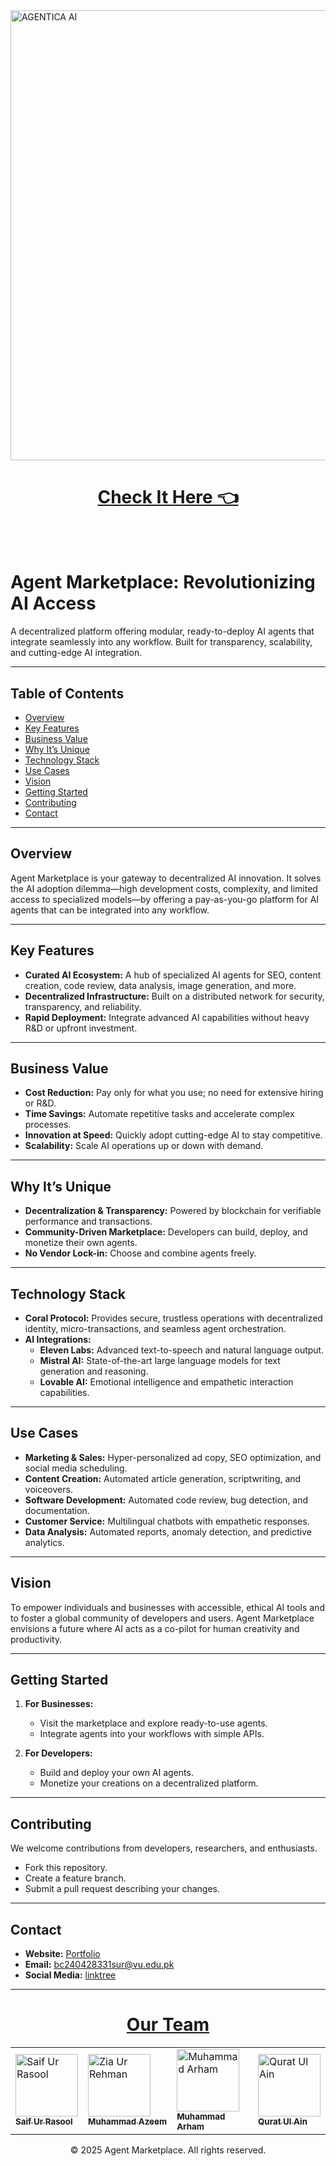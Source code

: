 
<img width="1280" height="720" alt="AGENTICA AI" src="https://github.com/user-attachments/assets/b3599d81-c2d1-4a82-b1f8-46f4c0850193" />

<div align='center' style='height: 100px'>
  <h1>
  <a href='https://agentmarketplace.netlify.app/'>Check It Here 👈</a>
  </h1>
</div>

# Agent Marketplace: Revolutionizing AI Access

A decentralized platform offering modular, ready-to-deploy AI agents that integrate seamlessly into any workflow. Built for transparency, scalability, and cutting-edge AI integration.

---

## Table of Contents
- [Overview](#overview)
- [Key Features](#key-features)
- [Business Value](#business-value)
- [Why It’s Unique](#why-its-unique)
- [Technology Stack](#technology-stack)
- [Use Cases](#use-cases)
- [Vision](#vision)
- [Getting Started](#getting-started)
- [Contributing](#contributing)
- [Contact](#contact)

---

## Overview
Agent Marketplace is your gateway to decentralized AI innovation. It solves the AI adoption dilemma—high development costs, complexity, and limited access to specialized models—by offering a pay-as-you-go platform for AI agents that can be integrated into any workflow.

---

## Key Features
- **Curated AI Ecosystem:** A hub of specialized AI agents for SEO, content creation, code review, data analysis, image generation, and more.
- **Decentralized Infrastructure:** Built on a distributed network for security, transparency, and reliability.
- **Rapid Deployment:** Integrate advanced AI capabilities without heavy R&D or upfront investment.

---

## Business Value
- **Cost Reduction:** Pay only for what you use; no need for extensive hiring or R&D.
- **Time Savings:** Automate repetitive tasks and accelerate complex processes.
- **Innovation at Speed:** Quickly adopt cutting-edge AI to stay competitive.
- **Scalability:** Scale AI operations up or down with demand.

---

## Why It’s Unique
- **Decentralization & Transparency:** Powered by blockchain for verifiable performance and transactions.
- **Community-Driven Marketplace:** Developers can build, deploy, and monetize their own agents.
- **No Vendor Lock-in:** Choose and combine agents freely.

---

## Technology Stack
- **Coral Protocol:** Provides secure, trustless operations with decentralized identity, micro-transactions, and seamless agent orchestration.
- **AI Integrations:**
  - **Eleven Labs:** Advanced text-to-speech and natural language output.
  - **Mistral AI:** State-of-the-art large language models for text generation and reasoning.
  - **Lovable AI:** Emotional intelligence and empathetic interaction capabilities.

---

## Use Cases
- **Marketing & Sales:** Hyper-personalized ad copy, SEO optimization, and social media scheduling.
- **Content Creation:** Automated article generation, scriptwriting, and voiceovers.
- **Software Development:** Automated code review, bug detection, and documentation.
- **Customer Service:** Multilingual chatbots with empathetic responses.
- **Data Analysis:** Automated reports, anomaly detection, and predictive analytics.

---

## Vision
To empower individuals and businesses with accessible, ethical AI tools and to foster a global community of developers and users. Agent Marketplace envisions a future where AI acts as a co-pilot for human creativity and productivity.

---

## Getting Started
1. **For Businesses:**  
   - Visit the marketplace and explore ready-to-use agents.  
   - Integrate agents into your workflows with simple APIs.

2. **For Developers:**  
   - Build and deploy your own AI agents.  
   - Monetize your creations on a decentralized platform.

---

## Contributing
We welcome contributions from developers, researchers, and enthusiasts.  
- Fork this repository.  
- Create a feature branch.  
- Submit a pull request describing your changes.

---

## Contact
- **Website:** [Portfolio](https://saif-ur-rasool-278mid8.gamma.site/)  
- **Email:** bc240428331sur@vu.edu.pk
- **Social Media:** [linktree](https://linktr.ee/Saif_Ur_Rasool)

---
<div align="center">

  <h1><u>Our Team</u></h1>

  <table>
    <tr>
      <td>
        <a href="https://github.com/SaifRasool92">
          <img src="https://avatars.githubusercontent.com/u/170190067?v=4" width="100" alt="Saif Ur Rasool"/><br>
          <sub><b>Saif Ur Rasool</b></sub>
        </a>
      </td>
      <td>
        <a href="https://github.com/Meharzain2010">
          <img src="https://avatars.githubusercontent.com/u/194600882?s=400" width="100" alt="Zia Ur Rehman"/><br>
          <sub><b>Muhammad Azeem</b></sub>
        </a>
      </td>
      <td>
        <a href="https://github.com/arhamansari11">
          <img src="https://avatars.githubusercontent.com/u/124850772?v=4" width="100" alt="Muhammad Arham"/><br>
          <sub><b>Muhammad Arham</b></sub>
        </a>
      </td>
      <td>
        <a href="https://github.com/Anniee08">
          <img src="https://avatars.githubusercontent.com/u/200658190?v=4" width="100" alt="Qurat Ul Ain"/><br>
          <sub><b>Qurat Ul Ain</b></sub>
        </a>
      </td>
    </tr>
  </table>

<div align='center'>
<p>© 2025 Agent Marketplace. All rights reserved.</p>
</div>

